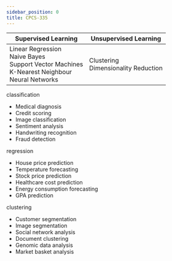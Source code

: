 ```yaml
---
sidebar_position: 0
title: CPCS-335
---
```


| Supervised Learning | Unsupervised Learning |
| --- | --- |
| Linear Regression<br />Naive Bayes<br />Support Vector Machines<br />K-Nearest Neighbour<br />Neural Networks | Clustering<br />Dimensionality Reduction |

classification
+ Medical diagnosis
+ Credit scoring
+ Image classification
+ Sentiment analysis
+ Handwriting recognition
+ Fraud detection

regression
+ House price prediction
+ Temperature forecasting
+ Stock price prediction
+ Healthcare cost prediction
+ Energy consumption forecasting
+ GPA prediction

clustering
+ Customer segmentation
+ Image segmentation
+ Social network analysis
+ Document clustering
+ Genomic data analysis
+ Market basket analysis